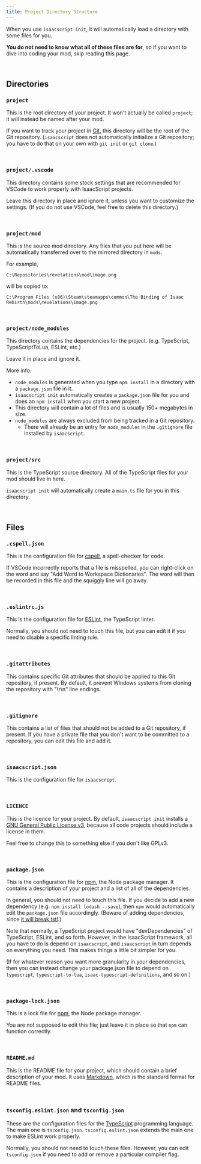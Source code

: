 ```yaml
---
title: Project Directory Structure
---
```


When you use `isaacscript init`, it will automatically load a directory with some files for you.

**You do not need to know what all of these files are for**, so if you want to dive into coding your mod, skip reading this page.

<br />

## Directories

### `project`

This is the root directory of your project. It won't actually be called `project`; it will instead be named after your mod.

If you want to track your project in [Git](https://git-scm.com/), this directory will be the root of the Git repository. (`isaacscript` does not automatically initialize a Git repository; you have to do that on your own with `git init` or `git clone`.)

<br />

### `project/.vscode`

This directory contains some stock settings that are recommended for VSCode to work properly with IsaacScript projects.

Leave this directory in place and ignore it, unless you want to customize the settings. (If you do not use VSCode, feel free to delete this directory.)

<br />

### `project/mod`

This is the source mod directory. Any files that you put here will be automatically transferred over to the mirrored directory in `mods`.

For example,

```batch
C:\Repositories\revelations\mod\image.png
```

will be copied to:

```batch
C:\Program Files (x86)\Steam\steamapps\common\The Binding of Isaac Rebirth\mods\revelations\image.png
```

<br />

### `project/node_modules`

This directory contains the dependencies for the project. (e.g. TypeScript, TypeScriptToLua, ESLint, etc.)

Leave it in place and ignore it.

More info:

- `node_modules` is generated when you type `npm install` in a directory with a `package.json` file in it.
- `isaacscript init` automatically creates a `package.json` file for you and does an `npm install` when you start a new project.
- This directory will contain a lot of files and is usually 150+ megabytes in size.
- `node_modules` are always excluded from being tracked in a Git repository.
  - There will already be an entry for `node_modules` in the `.gitignore` file installed by `isaacscript`.

<br />

### `project/src`

This is the TypeScript source directory. All of the TypeScript files for your mod should live in here.

`isaacscript init` will automatically create a `main.ts` file for you in this directory.

<br />

## Files

### `.cspell.json`

This is the configuration file for [cspell](https://github.com/streetsidesoftware/cspell), a spell-checker for code.

If VSCode incorrectly reports that a file is misspelled, you can right-click on the word and say "Add Word to Workspace Dictionaries". The word will then be recorded in this file and the squiggly line will go away.

<br />

### `.eslintrc.js`

This is the configuration file for [ESLint](https://eslint.org/), the TypeScript linter.

Normally, you should not need to touch this file, but you can edit it if you need to disable a specific linting rule.

<br />

### `.gitattributes`

This contains specific Git attributes that should be applied to this Git repository, if present. By default, it prevent Windows systems from cloning the repository with "\r\n" line endings.

<br />

### `.gitignore`

This contains a list of files that should not be added to a Git repository, if present. If you have a private file that you don't want to be committed to a repository, you can edit this file and add it.

<br />

### `isaacscript.json`

This is the configuration file for `isaacscript`.

<br />

### `LICENCE`

This is the licence for your project. By default, `isaacscript init` installs a [GNU General Public License v3](https://www.gnu.org/licenses/gpl-3.0.en.html), because all code projects should include a license in them.

Feel free to change this to something else if you don't like GPLv3.

<br />

### `package.json`

This is the configuration file for [npm](https://www.npmjs.com/), the Node package manager. It contains a description of your project and a list of all of the dependencies.

In general, you should not need to touch this file. If you decide to add a new dependency (e.g. `npm install lodash --save`), then `npm` would automatically edit the `package.json` file accordingly. (Beware of adding dependencies, since [it will break tstl](gotchas.md#npm-dependencies).)

Note that normally, a TypeScript project would have "devDependencies" of TypeScript, ESLint, and so forth. However, in the IsaacScript framework, all you have to do is depend on `isaacscript`, and `isaacscript` in turn depends on everything you need. This makes things a little bit simpler for you.

(If for whatever reason you want more granularity in your dependencies, then you can instead change your package.json file to depend on `typescript`, `typescript-to-lua`, `isaac-typescript-definitions`, and so on.)

<br />

### `package-lock.json`

This is a lock file for [npm](https://www.npmjs.com/), the Node package manager.

You are not supposed to edit this file; just leave it in place so that `npm` can function correctly.

<br />

### `README.md`

This is the README file for your project, which should contain a brief description of your mod. It uses [Markdown](https://guides.github.com/features/mastering-markdown/), which is the standard format for README files.

<br />

### `tsconfig.eslint.json` and `tsconfig.json`

These are the configuration files for the [TypeScript](https://www.typescriptlang.org/) programming language. The main one is `tsconfig.json`. `tsconfig.eslint.json` extends the main one to make ESLint work properly.

Normally, you should not need to touch these files. However, you can edit `tsconfig.json` if you need to add or remove a particular compiler flag.
